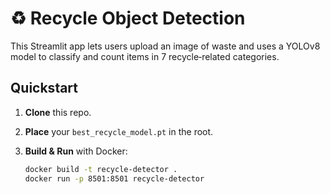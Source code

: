 # ♻️ Recycle Object Detection

This Streamlit app lets users upload an image of waste and uses a YOLOv8 model
to classify and count items in 7 recycle‐related categories.

## Quickstart

1. **Clone** this repo.
2. **Place** your `best_recycle_model.pt` in the root.
3. **Build & Run** with Docker:

   ```bash
   docker build -t recycle‑detector .
   docker run -p 8501:8501 recycle‑detector

